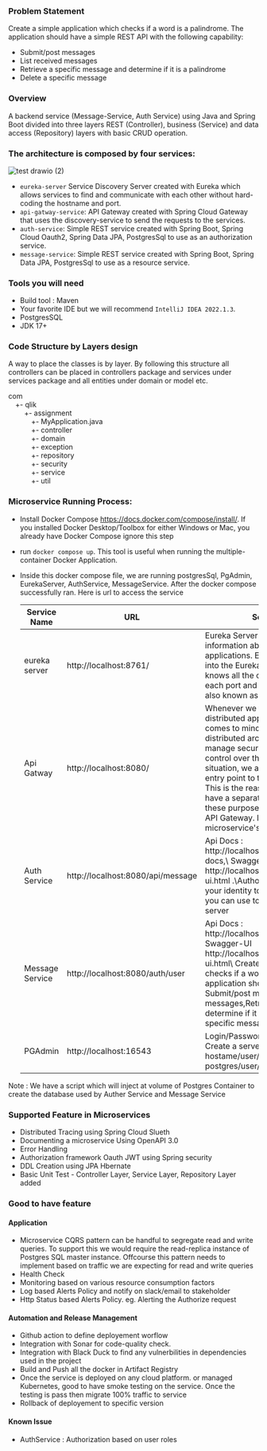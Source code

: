 ### Problem Statement
Create a simple application which checks if a word is a palindrome. The application should have a simple REST API with the following capability:
- Submit/post messages
- List received messages
- Retrieve a specific message and determine if it is a palindrome
- Delete a specific message

### Overview
A backend service (Message-Service, Auth Service) using Java and Spring Boot divided into three layers REST (Controller), business (Service) and data access (Repository) layers with basic CRUD operation. 

### The architecture is composed by four services:

![test drawio (2)](https://user-images.githubusercontent.com/13719978/175897850-c3402d68-5c09-45d4-83fd-ea77d3f18a70.png)

* `eureka-server` Service Discovery Server created with Eureka which allows services to find and communicate with each
  other without hard-coding the hostname and port.
* `api-gatway-service`: API Gateway created with Spring Cloud Gateway that uses the discovery-service to send the
  requests to the services.
* `auth-service`: Simple REST service created with Spring Boot, Spring Cloud Oauth2, Spring Data JPA, PostgresSql to
  use as an authorization service.
* `message-service`: Simple REST service created with Spring Boot, Spring Data JPA, PostgresSql to use as a resource
  service.
  
### Tools you will need

* Build tool : Maven
* Your favorite IDE but we will recommend `IntelliJ IDEA 2022.1.3`.
* PostgresSQL
* JDK 17+

### Code Structure by Layers design

A way to place the classes is by layer. By following this structure all controllers can be placed in controllers package and services under services package and all entities under domain or model etc.

com \
&emsp;+- qlik \
&emsp;&emsp;    +- assignment \
&emsp;&emsp;&emsp;        +- MyApplication.java \
&emsp;&emsp;&emsp;            +- controller \
&emsp;&emsp;&emsp;            +- domain \
&emsp;&emsp;&emsp;            +- exception \
&emsp;&emsp;&emsp;            +- repository \
&emsp;&emsp;&emsp;            +- security\
&emsp;&emsp;&emsp;            +- service\
&emsp;&emsp;&emsp;            +- util


### Microservice Running Process:

- Install Docker Compose https://docs.docker.com/compose/install/. If you installed Docker Desktop/Toolbox for either Windows or Mac, you already have Docker Compose ignore this step
- run `docker compose up`. This tool is useful when running the multiple-container Docker Application.
- Inside this docker compose file, we are running postgresSql, PgAdmin, EurekaServer, AuthService, MessageService.
 After the docker compose successfully ran. Here is url to access the service
   
   Service Name | URL                                 | Service Description 
    --- |-------------------------------------| ---
   eureka server | http://localhost:8761/              | Eureka Server is an application that holds the information about all client-service applications. Every Micro service will register into the Eureka server and Eureka server knows all the client applications running on each port and IP address. Eureka Server is also known as Discovery Server
   Api Gatway | http://localhost:8080/              | Whenever we think of microservices and distributed applications, the first point that comes to mind is security.Obviously, in distributed architectures, it is really difficult to manage security as we do not have much control over the application. So in this situation, we always need to have a central entry point to this distributed architecture. This is the reason why, in microservices, we have a separate and dedicated layer for all these purposes. This layer is known as the API Gateway. It is an entry point for a microservice's architecture.
   Auth Service | http://localhost:8080/api/message   | Api Docs : http://localhost:8080/api/message/api-docs,\ Swagger-UI http://localhost:8080/api/message/swagger-ui.html .\Authorization server to authenticate your identity to provide access_token, which you can use to request data from resource server
   Message Service | http://localhost:8080/auth/user     |Api Docs : http://localhost:8080//auth/user/api-docs\, Swagger-UI http://localhost:8080//auth/user/swagger-ui.html\ Create a simple application which checks if a word is a palindrome. The application should following capabilities: Submit/post messages,List received messages,Retrieve a specific message and determine if it is a palindrome, Delete a specific message
   PGAdmin | http://localhost:16543     | Login/Password : test@gmail.com/test123. Create a server and use hostame/user/password : postgres/user/admin

Note : We have a script which will inject at volume of Postgres Container to create the database used by Auther Service and Message Service

### Supported Feature in Microservices
- Distributed Tracing using Spring Cloud Slueth
- Documenting a microservice Using OpenAPI 3.0 
- Error Handling
- Authorization framework Oauth JWT using Spring security
- DDL Creation using JPA Hbernate
- Basic Unit Test - Controller Layer, Service Layer, Repository Layer added
  
### Good to have feature

#### Application
- Microservice CQRS pattern can be handful to segregate read and write queries. To support this we would require the read-replica instance of Postgres SQL master instance. Offcourse this pattern needs to implement based on traffic we are expecting for read and write queries
- Health Check
- Monitoring based on various resource consumption factors
- Log based Alerts Policy and notify on slack/email to stakeholder
- Http Status based Alerts Policy. eg. Alerting the Authorize request

#### Automation and Release Management
- Github action to define deployement worflow
- Integration with Sonar for code-quality check.
- Integration with Black Duck to find any vulnerbilities in dependencies used in the project 
- Build and Push all the docker in Artifact Registry
- Once the service is deployed on any cloud platform. or managed Kubernetes, good to have smoke testing on the service. Once the testing is pass then migrate 100% traffic to service
- Rollback of deployement to specific version

#### Known Issue
- AuthService : Authorization based on user roles
